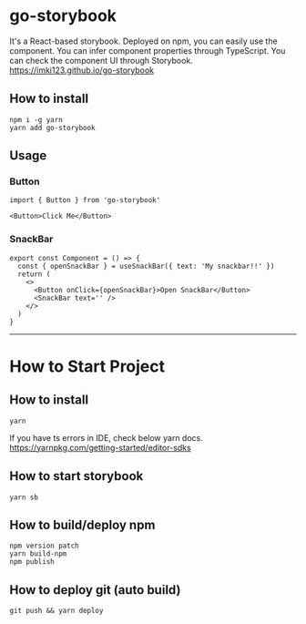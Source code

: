 # go-storybook

It's a React-based storybook. Deployed on npm, you can easily use the component. You can infer component properties through TypeScript.
You can check the component UI through Storybook.
https://imki123.github.io/go-storybook

## How to install

```
npm i -g yarn
yarn add go-storybook
```

## Usage

### Button

```
import { Button } from 'go-storybook'

<Button>Click Me</Button>
```

### SnackBar

```
export const Component = () => {
  const { openSnackBar } = useSnackBar({ text: 'My snackbar!!' })
  return (
    <>
      <Button onClick={openSnackBar}>Open SnackBar</Button>
      <SnackBar text='' />
    </>
  )
}
```

---

# How to Start Project

## How to install

```
yarn
```

If you have ts errors in IDE, check below yarn docs.  
https://yarnpkg.com/getting-started/editor-sdks

## How to start storybook

```
yarn sb
```

## How to build/deploy npm

```
npm version patch
yarn build-npm
npm publish
```

## How to deploy git (auto build)

```
git push && yarn deploy
```
